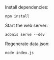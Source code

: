 Install dependencies:

```
npm install
```

Start the web server:

```
adonis serve --dev
```

Regenerate data.json:

```
node index.js
```

